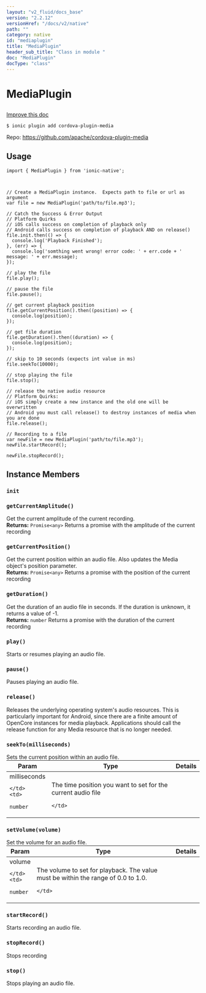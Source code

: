 ```yaml
---
layout: "v2_fluid/docs_base"
version: "2.2.12"
versionHref: "/docs/v2/native"
path: ""
category: native
id: "mediaplugin"
title: "MediaPlugin"
header_sub_title: "Class in module "
doc: "MediaPlugin"
docType: "class"
---
```








<h1 class="api-title">
  
  MediaPlugin
  

  

  

</h1>

<a class="improve-v2-docs" href="http://github.com/driftyco/ionic-native/edit/master//Users/perry/Development/ionic-native/src/plugins/media.ts#L7">
  Improve this doc
</a>



<!-- decorators -->


<pre><code>$ ionic plugin add cordova-plugin-media</code></pre>
<p>Repo:
  <a href="https://github.com/apache/cordova-plugin-media">
    https://github.com/apache/cordova-plugin-media
  </a>
</p>

<!-- description -->




<!-- @usage tag -->

<h2>Usage</h2>

<pre><code class="lang-typescript">import { MediaPlugin } from &#39;ionic-native&#39;;



// Create a MediaPlugin instance.  Expects path to file or url as argument
var file = new MediaPlugin(&#39;path/to/file.mp3&#39;);

// Catch the Success &amp; Error Output
// Platform Quirks
// iOS calls success on completion of playback only
// Android calls success on completion of playback AND on release()
file.init.then(() =&gt; {
  console.log(&#39;Playback Finished&#39;);
}, (err) =&gt; {
  console.log(&#39;somthing went wrong! error code: &#39; + err.code + &#39; message: &#39; + err.message);
});

// play the file
file.play();

// pause the file
file.pause();

// get current playback position
file.getCurrentPosition().then((position) =&gt; {
  console.log(position);
});

// get file duration
file.getDuration().then((duration) =&gt; {
  console.log(position);
});

// skip to 10 seconds (expects int value in ms)
file.seekTo(10000);

// stop playing the file
file.stop();

// release the native audio resource
// Platform Quirks:
// iOS simply create a new instance and the old one will be overwritten
// Android you must call release() to destroy instances of media when you are done
file.release();

// Recording to a file
var newFile = new MediaPlugin(&#39;path/to/file.mp3&#39;);
newFile.startRecord();

newFile.stopRecord();
</code></pre>




<!-- @property tags -->




<!-- methods on the class -->

<h2>Instance Members</h2>
<div id="init"></div>
<h3>
  <code>init</code>
  

</h3>




<div id="getCurrentAmplitude"></div>
<h3>
  <code>getCurrentAmplitude()</code>
  

</h3>
Get the current amplitude of the current recording.


<div class="return-value" markdown="1">
  <i class="icon ion-arrow-return-left"></i>
  <b>Returns:</b> 
<code>Promise&lt;any&gt;</code> Returns a promise with the amplitude of the current recording
</div><div id="getCurrentPosition"></div>
<h3>
  <code>getCurrentPosition()</code>
  

</h3>
Get the current position within an audio file. Also updates the Media object's position parameter.


<div class="return-value" markdown="1">
  <i class="icon ion-arrow-return-left"></i>
  <b>Returns:</b> 
<code>Promise&lt;any&gt;</code> Returns a promise with the position of the current recording
</div><div id="getDuration"></div>
<h3>
  <code>getDuration()</code>
  

</h3>
Get the duration of an audio file in seconds. If the duration is unknown, it returns a value of -1.


<div class="return-value" markdown="1">
  <i class="icon ion-arrow-return-left"></i>
  <b>Returns:</b> 
<code>number</code> Returns a promise with the duration of the current recording
</div><div id="play"></div>
<h3>
  <code>play()</code>
  

</h3>
Starts or resumes playing an audio file.




<div id="pause"></div>
<h3>
  <code>pause()</code>
  

</h3>
Pauses playing an audio file.




<div id="release"></div>
<h3>
  <code>release()</code>
  

</h3>
Releases the underlying operating system's audio resources. This is particularly important for Android, since there are a finite amount of OpenCore instances for media playback. Applications should call the release function for any Media resource that is no longer needed.




<div id="seekTo"></div>
<h3>
  <code>seekTo(milliseconds)</code>
  

</h3>
Sets the current position within an audio file.
<table class="table param-table" style="margin:0;">
  <thead>
  <tr>
    <th>Param</th>
    <th>Type</th>
    <th>Details</th>
  </tr>
  </thead>
  <tbody>
  
  <tr>
    <td>
      milliseconds
      
      
    </td>
    <td>
      
<code>number</code>
    </td>
    <td>
      <p>The time position you want to set for the current audio file</p>

      
    </td>
  </tr>
  
  </tbody>
</table>

<div id="setVolume"></div>
<h3>
  <code>setVolume(volume)</code>
  

</h3>
Set the volume for an audio file.
<table class="table param-table" style="margin:0;">
  <thead>
  <tr>
    <th>Param</th>
    <th>Type</th>
    <th>Details</th>
  </tr>
  </thead>
  <tbody>
  
  <tr>
    <td>
      volume
      
      
    </td>
    <td>
      
<code>number</code>
    </td>
    <td>
      <p>The volume to set for playback. The value must be within the range of 0.0 to 1.0.</p>

      
    </td>
  </tr>
  
  </tbody>
</table>

<div id="startRecord"></div>
<h3>
  <code>startRecord()</code>
  

</h3>
Starts recording an audio file.




<div id="stopRecord"></div>
<h3>
  <code>stopRecord()</code>
  

</h3>
Stops recording




<div id="stop"></div>
<h3>
  <code>stop()</code>
  

</h3>
Stops playing an audio file.








<!-- other classes -->

<!-- end other classes -->

<!-- interfaces -->

<!-- end interfaces -->

<!-- related link --><!-- end content block -->


<!-- end body block -->

